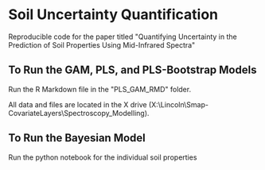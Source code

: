 # Soil Uncertainty Quantification
Reproducible code for the paper titled "Quantifying Uncertainty in the Prediction of Soil Properties Using Mid-Infrared Spectra"

## To Run the GAM, PLS, and PLS-Bootstrap Models
Run the R Markdown file in the "PLS_GAM_RMD" folder. 

All data and files are located in the X drive (X:\Lincoln\Smap-CovariateLayers\Spectroscopy_Modelling\).

## To Run the Bayesian Model 
Run the python notebook for the individual soil properties 